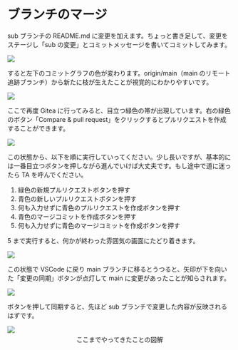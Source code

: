 # ブランチのマージ

sub ブランチの README.md に変更を加えます。ちょっと書き足して、変更をステージし「sub の変更」とコミットメッセージを書いてコミットしてみます。

![](https://md.trap.jp/uploads/upload_8951eff842715962edeba4d17258f8b3.png)

すると左下のコミットグラフの色が変わります。origin/main（main のリモート追跡ブランチ）から新たに枝が生えたことが視覚的にわかりやすいです。

![](https://md.trap.jp/uploads/upload_7c97acdb362da12cf9269f208676bebc.png)

ここで再度 Gitea に行ってみると、目立つ緑色の帯が出現しています。右の緑色のボタン「Compare & pull request」をクリックするとプルリクエストを作成することができます。

![](https://md.trap.jp/uploads/upload_a6d7b6743b67daf7537b96c0c0a751d6.png)

この状態から、以下を順に実行していってください。少し長いですが、基本的には一番目立つボタンを押しながら進んでいけば大丈夫です。もし途中で道に迷ったら TA を呼んでください。

1. 緑色の新規プルリクエストボタンを押す
2. 青色の新しいプルリクエストボタンを押す
3. 何も入力せずに青色のプルリクエストを作成ボタンを押す
4. 青色のマージコミットを作成ボタンを押す
5. 何も入力せずに青色のマージコミットを作成ボタンを押す

5 まで実行すると、何かが終わった雰囲気の画面にたどり着きます。

![](https://md.trap.jp/uploads/upload_bfe8e092febe280c0942aa924cf803ab.png)

この状態で VSCode に戻り main ブランチに移るとうつると、矢印が下を向いた「変更の同期」ボタンが点灯して main に変更があったことが知らされます。

![](https://md.trap.jp/uploads/upload_786315a5011ee6333301182d8c55f239.png)

ボタンを押して同期すると、先ほど sub ブランチで変更した内容が反映されるはずです。

![](https://md.trap.jp/uploads/upload_86c55ea931d1a34eba863d63260cb419.png)
<p style="text-align: center; margin: -10px 0 20px 0">ここまでやってきたことの図解</p>